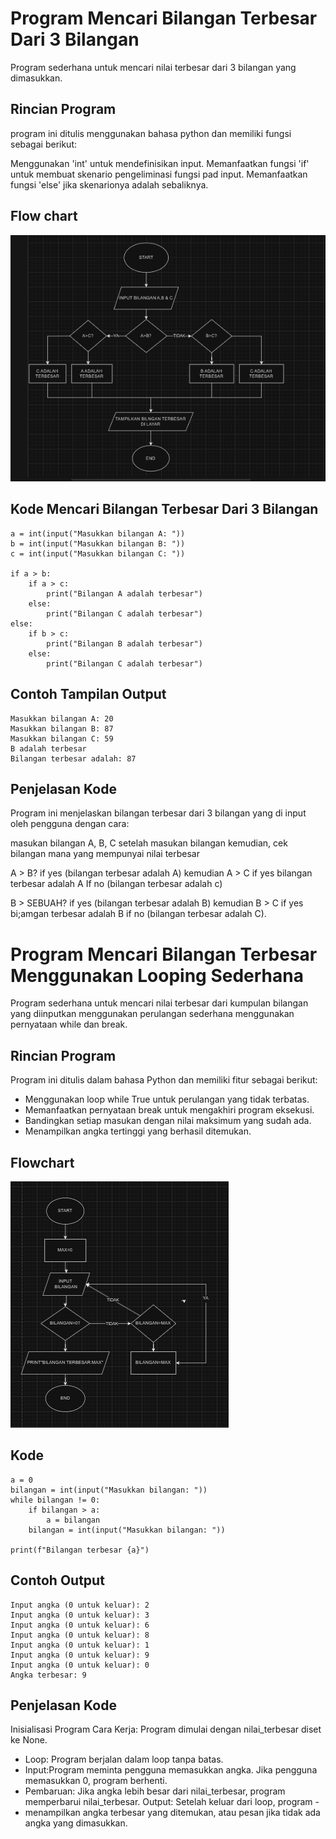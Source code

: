 # Program Mencari Bilangan Terbesar Dari 3 Bilangan
Program sederhana untuk mencari nilai terbesar dari 3 bilangan yang dimasukkan.

## Rincian Program
program ini ditulis menggunakan bahasa python dan memiliki fungsi sebagai berikut:

Menggunakan 'int' untuk mendefinisikan input.
Memanfaatkan fungsi 'if' untuk membuat skenario pengeliminasi fungsi pad input.
Memanfaatkan fungsi 'else' jika skenarionya adalah sebaliknya.

## Flow chart
![FLOWCHART](FLOWCHART_2.PNG)

## Kode Mencari Bilangan Terbesar Dari 3 Bilangan
````
a = int(input("Masukkan bilangan A: "))
b = int(input("Masukkan bilangan B: "))
c = int(input("Masukkan bilangan C: "))

if a > b:
    if a > c:
        print("Bilangan A adalah terbesar")
    else:
        print("Bilangan C adalah terbesar")
else:
    if b > c:
        print("Bilangan B adalah terbesar")
    else:
        print("Bilangan C adalah terbesar")
````

## Contoh Tampilan Output
````
Masukkan bilangan A: 20
Masukkan bilangan B: 87 
Masukkan bilangan C: 59
B adalah terbesar
Bilangan terbesar adalah: 87
````

## Penjelasan Kode
Program ini menjelaskan bilangan terbesar dari 3 bilangan yang di input oleh pengguna dengan cara:

masukan bilangan A, B, C setelah masukan bilangan kemudian, cek bilangan mana yang mempunyai nilai terbesar

A > B? if yes (bilangan terbesar adalah A) kemudian A > C if yes bilangan terbesar adalah A If no (bilangan terbesar adalah c)

B > SEBUAH? if yes (bilangan terbesar adalah B) kemudian B > C if yes bi;amgan terbesar adalah B if no (bilangan terbesar adalah C).



# Program Mencari Bilangan Terbesar Menggunakan Looping Sederhana
Program sederhana untuk mencari nilai terbesar dari kumpulan bilangan yang diinputkan menggunakan perulangan sederhana menggunakan pernyataan while dan break.

## Rincian Program
Program ini ditulis dalam bahasa Python dan memiliki fitur sebagai berikut:

- Menggunakan loop while True untuk perulangan yang tidak terbatas.
- Memanfaatkan pernyataan break untuk mengakhiri program eksekusi.
- Bandingkan setiap masukan dengan nilai maksimum yang sudah ada.
- Menampilkan angka tertinggi yang berhasil ditemukan.

## Flowchart 

![Flowchart](FLOWCHART_1.PNG)

## Kode
````
a = 0
bilangan = int(input("Masukkan bilangan: "))
while bilangan != 0:
    if bilangan > a:
        a = bilangan
    bilangan = int(input("Masukkan bilangan: "))
    
print(f"Bilangan terbesar {a}")
````

## Contoh Output
````
Input angka (0 untuk keluar): 2
Input angka (0 untuk keluar): 3
Input angka (0 untuk keluar): 6
Input angka (0 untuk keluar): 8
Input angka (0 untuk keluar): 1
Input angka (0 untuk keluar): 9
Input angka (0 untuk keluar): 0
Angka terbesar: 9
````

## Penjelasan Kode

Inisialisasi Program Cara Kerja: Program dimulai dengan nilai_terbesar diset ke None.
- Loop: Program berjalan dalam loop tanpa batas.
- Input:Program meminta pengguna memasukkan angka. Jika pengguna memasukkan 0, program berhenti.
- Pembaruan: Jika angka lebih besar dari nilai_terbesar, program memperbarui nilai_terbesar. Output: Setelah keluar dari loop, program - 
- menampilkan angka terbesar yang ditemukan, atau pesan jika tidak ada angka yang dimasukkan.
